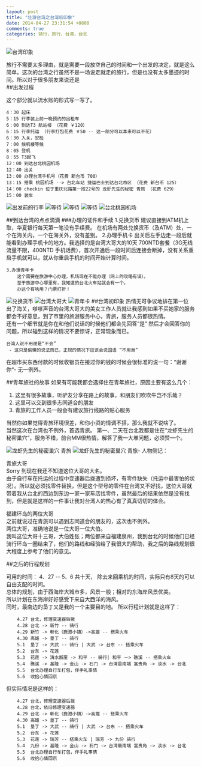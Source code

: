 ```yaml
---
layout: post
title: "壮游台湾之台湾初印象"
date: 2014-04-27 23:31:54 +0800
comments: true
categories: 骑行，旅行，台湾，台北
---
```

![台湾印象](/images/taiwan/DSC_0250.JPG)

旅行不需要太多理由，就是需要一段放空自己的时间和一个出发的决定，就是这么简单。这次的台湾之行虽然不是一场说走就走的旅行，但是也没有太多墨迹的时间。所以对于很多朋友来说还是  
##出发过程

这个部分就以流水账的形式写一写了。  
	
	4：30 起床
	5：15 行李装上前一晚预约的出租车
	6：00 到达T3 航站楼 （花费 ￥120）
	6：15 行李托运 （行李打包花费 ￥50 -- 这一部分可以本来可以不花）
	6：30 入关，安检
	7：00 候机楼等候
	8：05 登机
	8：55 T3起飞
	12：00 到达台北桃园机场
	12：40 出关
	13：00 办理台湾手机号（花费 新台币 700）
	13：15 搭乘 桃园机场 --> 台北车站 捷运巴士到达台北市区 （花费 新台币 125）
	14：00 checkin 位于重庆北路第一段22号的 龙虾先生的秘密 青旅 （花费 629）
	15：00 装车
![出发前的行李](/images/taiwan/IMG_0693.JPG)
![等待](/images/taiwan/IMG_0696.JPG)
![等待](/images/taiwan/IMG_0697.JPG)
![等待](/images/taiwan/IMG_0700.JPG)
![台北桃园机场](/images/taiwan/IMG_0701.JPG)

##到达台湾的点点滴滴
###办理的证件和手续
	1.兑换货币
		建议直接到ATM机上取，华夏银行每天第一笔没有手续费。
		在机场有两处兑换货币（及ATM）处，一个在海关内，一个在海关外，没有差别。
	2.办理手机卡
		出关后左手边走一段后就能看到办理手机卡的地方。我选择的是台湾大哥大的10天 700NTD套餐（3G无线流量不限，400NTD 手机话费），首次开通后一段时间后连接会断掉，没有关系重启手机就可以，就从你重启手机的时间开始计算时间。
		
	3.办理青年卡
		这个需要在旅游中心办理，机场现在不能办理（网上的攻略有误）。
		至于旅游中心哪里有，我知道的台北火车站就会有一个。
		办这个有啥用？门票打折！

![兑换货币](/images/taiwan/IMG_0702.JPG)
![台湾大哥大](/images/taiwan/IMG_0709.JPG)
![青年卡](/images/taiwan/IMG_0724.JPG)
##台湾初印象
热情无可争议地排在第一位  
出了海关，嗲嗲声音的台湾大哥大的美女工作人员就让我感到如果不买她家的服务都会不好意思，到了市里的旅游服务中心，青旅，服务人员都很热情。  
还有一个细节就是你在和他们说话的时候他们都会先回答“是” 然后才会回答你的问题，所以碰到这样的情况不要惊讶，正常现象而已。  
	
	台湾人说不用谢是“不会”
	 - 这只是偷懒的说法而已，正规的情况下应该会说国语 “不用谢”
在超市买东西付款的时候收银员在接过你的钱的时候会很标准的说一句：“谢谢你“- 无一例外。  

##青年旅社的故事
如果有可能我都会选择住在青年旅社，原因主要有这么几个：  
1. 这里有很多故事，听驴友分享在路上的故事，和朋友们吹吹牛岂不乐哉？  
2. 这里可以交到很多志同道合的朋友  
3. 青旅的工作人员一般会有建议旅行线路的贴心服务

当然你如果觉得青旅环境很差，和你小资的情调不搭，那么我就不说啥了。  
当然这次在台湾也不例外，首选青旅。
第一、二天在台北我都是住在“龙虾先生的秘密巢穴“，服务不错，前台MM很热情，解答了我一大堆问题，必须赞一个。  

![龙虾先生的秘密巢穴 青旅](/images/taiwan/IMG_0723.JPG)
![龙虾先生的秘密巢穴 青旅-](/images/taiwan/IMG_0713.JPG)
人物侧记：  

青旅大哥  
Sorry 到现在我还不知道这位大哥的大名。  
由于自行车在托运的过程中变速器后拨遭到损坏，有零件缺失（托运中最害怕的状况）。所以就必须找零件替换，但是这个型号的零件在台湾又不好找，这位大哥就带着我从台北的西边到东边一家一家车店找零件，虽然最后的结果依然是没有找到，但是就是这样的一件事让我对台湾人的热心有了真真切切的体会。  
  
福建环岛的两位大哥  
之前就说过在青旅可以遇到志同道合的朋友的，这次也不例外。  
两位大哥，准确地说是一位大哥一位大伯。  
我叫这位大哥十三哥，大伯姓张；两位都来自福建泉州，我到台北的时候他们已经骑行环岛一圈结束了，他们的路线和经验给了我很大的帮助，我之后的路线规划很大程度上参考了他们的意见。

##之后的行程规划

可用的时间： 4、27 -- 5、6 共十天， 除去来回乘机的时间，实际只有8天的可以自由支配的时间。  
总体的规划，由于西海岸大城市多，风景一般；相对的东海岸风景优美。  
所以计划在东海岸好好感受下来自大西洋的海风。  
同时，最南边的垦丁又是我的一个主要目的地。 所以行程计划就是这样了：  
		
		4.27 台北，修理变速器后拨
		4.28 台北 -> 新竹 -- 骑行
		4.29 新竹 -> 彰化（鹿港小镇）->高雄 -- 搭乘火车
		4.30 高雄 -> 垦丁 -- 骑行
		5.1  垦丁 -> 大武 -- 骑行 | 大武 -> 台东 -- 搭乘火车
		5.2  台东 -> 花莲
		5.3  花莲 -> 清水断崖 -> 和平 -- 骑行| 和平 －> 礁溪 -- 搭乘火车 
		5.4  礁溪 -> 基隆 -> 金山 -> 石门 -> 台湾最南端 富贵角 -> 淡水 -> 台北
		5.5  台北办理自行车打包，伴手礼事情
		5.6  收拾心情回京 
		
但实际情况是这样的：  
		
		4.27 台北，修理变速器后拨
		4.28 台北，依旧修理变速器
		4.29 台北 -> 彰化（鹿港小镇）->高雄 -- 搭乘火车
		4.30 高雄 -> 垦丁 -- 骑行
		5.1  垦丁 -> 大武 -- 骑行 | 大武 -> 台东 -- 搭乘火车
		5.2  台东 -> 花莲
		5.3  花莲 -> 瑞芳 -- 搭乘火车 | 瑞芳 -> 九份 骑行
		5.4  九份 -> 基隆 -> 金山 -> 石门 -> 台湾最南端 富贵角 -> 淡水 -> 台北
		5.5  台北办理自行车打包，伴手礼事情
		5.6  收拾心情回京
		